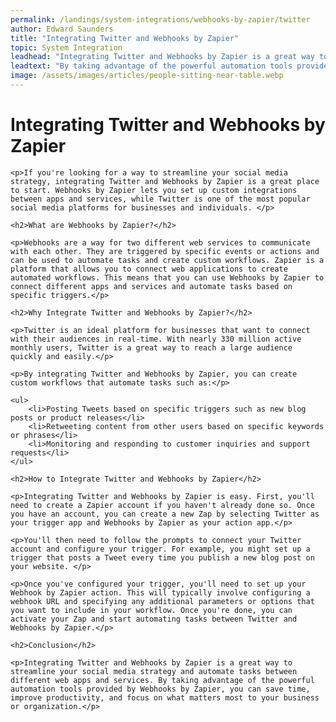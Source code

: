 ```yaml
---
permalink: /landings/system-integrations/webhooks-by-zapier/twitter
author: Edward Saunders
title: "Integrating Twitter and Webhooks by Zapier"
topic: System Integration
leadhead: "Integrating Twitter and Webhooks by Zapier is a great way to streamline your social media strategy and automate tasks between different web apps and services"
leadtext: "By taking advantage of the powerful automation tools provided by Webhooks by Zapier, you can save time, improve productivity, and focus on what matters most to your business or organization."
image: /assets/images/articles/people-sitting-near-table.webp
---
```

<div class="arttext">
	<h1>Integrating Twitter and Webhooks by Zapier</h1>

	<p>If you're looking for a way to streamline your social media strategy, integrating Twitter and Webhooks by Zapier is a great place to start. Webhooks by Zapier lets you set up custom integrations between apps and services, while Twitter is one of the most popular social media platforms for businesses and individuals. </p>

	<h2>What are Webhooks by Zapier?</h2>

	<p>Webhooks are a way for two different web services to communicate with each other. They are triggered by specific events or actions and can be used to automate tasks and create custom workflows. Zapier is a platform that allows you to connect web applications to create automated workflows. This means that you can use Webhooks by Zapier to connect different apps and services and automate tasks based on specific triggers.</p>

	<h2>Why Integrate Twitter and Webhooks by Zapier?</h2>

	<p>Twitter is an ideal platform for businesses that want to connect with their audiences in real-time. With nearly 330 million active monthly users, Twitter is a great way to reach a large audience quickly and easily.</p>

	<p>By integrating Twitter and Webhooks by Zapier, you can create custom workflows that automate tasks such as:</p>

	<ul>
		<li>Posting Tweets based on specific triggers such as new blog posts or product releases</li>
		<li>Retweeting content from other users based on specific keywords or phrases</li>
		<li>Monitoring and responding to customer inquiries and support requests</li>
	</ul>

	<h2>How to Integrate Twitter and Webhooks by Zapier</h2>

	<p>Integrating Twitter and Webhooks by Zapier is easy. First, you'll need to create a Zapier account if you haven't already done so. Once you have an account, you can create a new Zap by selecting Twitter as your trigger app and Webhooks by Zapier as your action app.</p>

	<p>You'll then need to follow the prompts to connect your Twitter account and configure your trigger. For example, you might set up a trigger that posts a Tweet every time you publish a new blog post on your website. </p>

	<p>Once you've configured your trigger, you'll need to set up your Webhook by Zapier action. This will typically involve configuring a webhook URL and specifying any additional parameters or options that you want to include in your workflow. Once you're done, you can activate your Zap and start automating tasks between Twitter and Webhooks by Zapier.</p>

	<h2>Conclusion</h2>

	<p>Integrating Twitter and Webhooks by Zapier is a great way to streamline your social media strategy and automate tasks between different web apps and services. By taking advantage of the powerful automation tools provided by Webhooks by Zapier, you can save time, improve productivity, and focus on what matters most to your business or organization.</p>

</div>